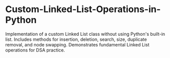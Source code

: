 # Custom-Linked-List-Operations-in-Python
Implementation of a custom Linked List class without using Python's built-in list. Includes methods for insertion, deletion, search, size, duplicate removal, and node swapping. Demonstrates fundamental Linked List operations for DSA practice.
